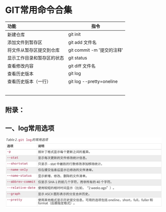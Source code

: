 # GIT常用命令合集

| 功能                       | 指令                       |
| :------------------------- | -------------------------- |
| 新建仓库                   | git init                   |
| 添加文件到暂存区           | git add  文件名            |
| 将文件从暂存区提交到仓库   | git commit -m '提交的注释' |
| 显示工作目录和暂存区的状态 | git status                 |
| 查看修改内容               | git diff 文件名            |
| 查看历史版本               | git log                    |
| 查看历史版本（一行）       | git log --pretty=oneline   |
|                            |                            |
|                            |                            |
|                            |                            |
|                            |                            |
|                            |                            |
|                            |                            |









## 附录：

## 一、log常用选项

![log相关指令](GIT常用命令合集.assets/log.jpg)
